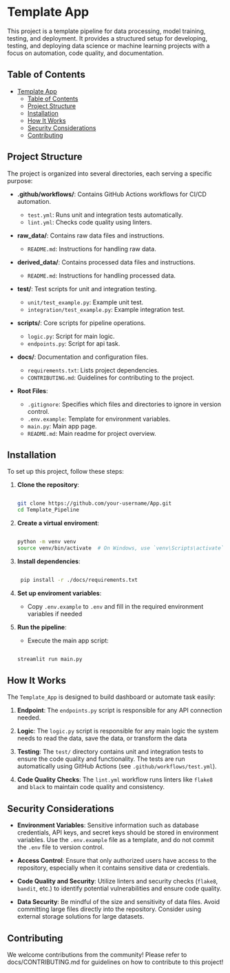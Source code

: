 # Template App

This project is a template pipeline for data processing, model training, testing, and deployment. It provides a structured setup for developing, testing, and deploying data science or machine learning projects with a focus on automation, code quality, and documentation.

## Table of Contents

- [Template App](#template-app)
  - [Table of Contents](#table-of-contents)
  - [Project Structure](#project-structure)
  - [Installation](#installation)
  - [How It Works](#how-it-works)
  - [Security Considerations](#security-considerations)
  - [Contributing](#contributing)

## Project Structure

The project is organized into several directories, each serving a specific purpose:

- **.github/workflows/**: Contains GitHub Actions workflows for CI/CD automation.
  - `test.yml`: Runs unit and integration tests automatically.
  - `lint.yml`: Checks code quality using linters.

- **raw_data/**: Contains raw data files and instructions.
  - `README.md`: Instructions for handling raw data.

- **derived_data/**: Contains processed data files and instructions.
  - `README.md`: Instructions for handling processed data.

- **test/**: Test scripts for unit and integration testing.
  - `unit/test_example.py`: Example unit test.
  - `integration/test_example.py`: Example integration test.

- **scripts/**: Core scripts for pipeline operations.
  - `logic.py`: Script for main logic.
  - `endpoints.py`: Script for api task.

- **docs/**: Documentation and configuration files.
  - `requirements.txt`: Lists project dependencies.
  - `CONTRIBUTING.md`: Guidelines for contributing to the project.

- **Root Files**:
  - `.gitignore`: Specifies which files and directories to ignore in version control.
  - `.env.example`: Template for environment variables.
  - `main.py`: Main app page.
  - `README.md`: Main readme for project overview.

## Installation

To set up this project, follow these steps:

1. **Clone the repository**:

   ```bash

   git clone https://github.com/your-username/App.git
   cd Template_Pipeline
   ```

2. **Create a virtual enviroment**:

    ```bash

    python -m venv venv
    source venv/bin/activate  # On Windows, use `venv\Scripts\activate`
    ```

3. **Install dependencies**:

   ```bash

    pip install -r ./docs/requirements.txt
   ```

4. **Set up enviroment variables**:
    - Copy `.env.example` to `.env` and fill in the required environment variables if needed

5. **Run the pipeline**:
    - Execute the main app script:

    ```bash

    streamlit run main.py
    ```

## How It Works

The `Template_App` is designed to build dashboard or automate task easily:

1. **Endpoint**: The `endpoints.py` script is responsible for any API connection needed.

2. **Logic**: The `logic.py` script is responsible for any main logic the system needs to read the data, save the data, or transform the data

3. **Testing**: The `test/` directory contains unit and integration tests to ensure the code quality and functionality. The tests are run automatically using GitHub Actions (see `.github/workflows/test.yml`).

4. **Code Quality Checks**: The `lint.yml` workflow runs linters like `flake8` and `black` to maintain code quality and consistency.

## Security Considerations

- **Environment Variables**: Sensitive information such as database credentials, API keys, and secret keys should be stored in environment variables. Use the `.env.example` file as a template, and do not commit the `.env` file to version control.

- **Access Control**: Ensure that only authorized users have access to the repository, especially when it contains sensitive data or credentials.

- **Code Quality and Security**: Utilize linters and security checks (`flake8`, `bandit`, etc.) to identify potential vulnerabilities and ensure code quality.

- **Data Security**: Be mindful of the size and sensitivity of data files. Avoid committing large files directly into the repository. Consider using external storage solutions for large datasets.

## Contributing

We welcome contributions from the community! Please refer to docs/CONTRIBUTING.md for guidelines on how to contribute to this project!
